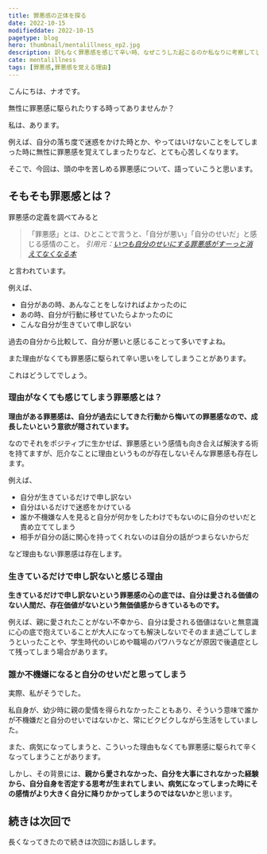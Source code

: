 ```yaml
---
title: 罪悪感の正体を探る
date: 2022-10-15
modifieddate: 2022-10-15
pagetype: blog
hero: thumbnail/mentalillness_ep2.jpg
description: 訳もなく罪悪感を感じて辛い時、なぜこうした起こるのか私なりに考察してしました
cate: mentalillness
tags: [罪悪感,罪悪感を覚える理由]
---
```


こんにちは、ナオです。

無性に罪悪感に駆られたりする時ってありませんか？

私は、あります。

例えば、自分の落ち度で迷惑をかけた時とか、やってはいけないことをしてしまった時に無性に罪悪感を覚えてしまったりなど、とても心苦しくなります。

そこで、今回は、頭の中を苦しめる罪悪感について、語っていこうと思います。

## そもそも罪悪感とは？

罪悪感の定義を調べてみると

>「罪悪感」とは、ひとことで言うと、「自分が悪い」「自分のせいだ」と感じる感情のこと。
> <cite>引用元：[いつも自分のせいにする罪悪感がすーっと消えてなくなる本](https://d21.co.jp/book/detail/978-4-7993-2481-3)</cite>

と言われています。

例えば、

- 自分があの時、あんなことをしなければよかったのに
- あの時、自分が行動に移せていたらよかったのに
- こんな自分が生きていて申し訳ない

過去の自分から比較して、自分が悪いと感じることって多いですよね。

また理由がなくても罪悪感に駆られて辛い思いをしてしまうことがあります。

これはどうしてでしょう。

### 理由がなくても感じてしまう罪悪感とは？

**理由がある罪悪感は、自分が過去にしてきた行動から悔いての罪悪感なので、成長したいという意欲が隠されています。**

なのでそれをポジティブに生かせば、罪悪感という感情も向き合えば解決する術を持てますが、厄介なことに理由というものが存在しないそんな罪悪感も存在します。

例えば、

- 自分が生きているだけで申し訳ない
- 自分はいるだけで迷惑をかけている
- 誰か不機嫌な人を見ると自分が何かをしたわけでもないのに自分のせいだと責め立ててしまう
- 相手が自分の話に関心を持ってくれないのは自分の話がつまらないからだ

など理由もない罪悪感は存在します。

### 生きているだけで申し訳ないと感じる理由

**生きているだけで申し訳ないという罪悪感の心の底では、自分は愛される価値のない人間だ、存在価値がないという無価値感からきているものです。**

例えば、親に愛されたことがない不幸から、自分は愛される価値はないと無意識に心の底で抱えていることが大人になっても解決しないでそのまま過ごしてしまうといったことや、学生時代のいじめや職場のパワハラなどが原因で後遺症として残ってしまう場合があります。


### 誰か不機嫌になると自分のせいだと思ってしまう

実際、私がそうでした。

私自身が、幼少時に親の愛情を得られなかったこともあり、そういう意味で誰かが不機嫌だと自分のせいではないかと、常にビクビクしながら生活をしていました。

また、病気になってしまうと、こういった理由もなくても罪悪感に駆られて辛くなってしまうことがあります。

しかし、その背景には、**親から愛されなかった、自分を大事にされなかった経験から、自分自身を否定する思考が生まれてしまい、病気になってしまった時にその感情がより大きく自分に降りかかってしまうのではないか**と思います。

## 続きは次回で

長くなってきたので続きは次回にお話しします。


